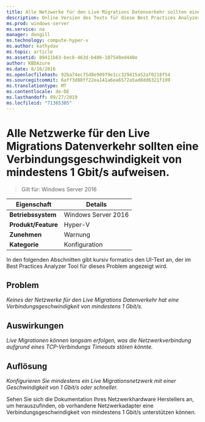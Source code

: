 ```yaml
---
title: Alle Netzwerke für den Live Migrations Datenverkehr sollten eine Verbindungsgeschwindigkeit von mindestens 1 Gbit/s aufweisen.
description: Online Version des Texts für diese Best Practices Analyzer Regel.
ms.prod: windows-server
ms.service: na
manager: dongill
ms.technology: compute-hyper-v
ms.author: kathydav
ms.topic: article
ms.assetid: 89411b63-bec8-463d-b486-107548ed440e
author: KBDAzure
ms.date: 8/16/2016
ms.openlocfilehash: 92ba74ec75d8e90979e1cc329415a52af0218f54
ms.sourcegitcommit: 6aff3d88ff22ea141a6ea6572a5ad8dd6321f199
ms.translationtype: MT
ms.contentlocale: de-DE
ms.lasthandoff: 09/27/2019
ms.locfileid: "71365305"
---
```

# <a name="all-networks-for-live-migration-traffic-should-have-a-link-speed-of-at-least-1-gbps"></a>Alle Netzwerke für den Live Migrations Datenverkehr sollten eine Verbindungsgeschwindigkeit von mindestens 1 Gbit/s aufweisen.

>Gilt für: Windows Server 2016


  
|Eigenschaft|Details|  
|-|-|  
|**Betriebssystem**|Windows Server 2016|  
|**Produkt/Feature**|Hyper-V|  
|**Zunehmen**|Warnung|  
|**Kategorie**|Konfiguration|  
  
In den folgenden Abschnitten gibt kursiv formatics den UI-Text an, der im Best Practices Analyzer Tool für dieses Problem angezeigt wird.  
  
## <a name="issue"></a>Problem  
*Keines der Netzwerke für den Live Migrations Datenverkehr hat eine Verbindungsgeschwindigkeit von mindestens 1 Gbit/s.*  
  
## <a name="impact"></a>Auswirkungen  
*Live Migrationen können langsam erfolgen, was die Netzwerkverbindung aufgrund eines TCP-Verbindungs Timeouts stören könnte.*  
  
## <a name="resolution"></a>Auflösung  
*Konfigurieren Sie mindestens ein Live Migrationsnetzwerk mit einer Geschwindigkeit von 1 Gbit/s oder schneller.*  
  
Sehen Sie sich die Dokumentation Ihres Netzwerkhardware Herstellers an, um herauszufinden, ob vorhandene Netzwerkadapter eine Verbindungsgeschwindigkeit von mindestens 1 Gbit/s unterstützen können.  
  


